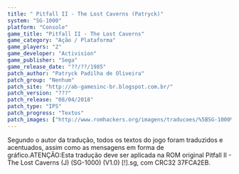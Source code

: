 ```yaml
---
title: " Pitfall II - The Lost Caverns (Patryck)"
system: "SG-1000"
platform: "Console"
game_title: "Pitfall II - The Lost Caverns"
game_category: "Ação / Plataforma"
game_players: "2"
game_developer: "Activision"
game_publisher: "Sega"
game_release_date: "??/??/1985"
patch_author: "Patryck Padilha de Oliveira"
patch_group: "Nenhum"
patch_site: "http://ab-gamesinc-br.blogspot.com.br/"
patch_version: "???"
patch_release: "08/04/2018"
patch_type: "IPS"
patch_progress: "Textos"
patch_images: ["http://www.romhackers.org/imagens/traducoes/%5BSG-1000%5D%20Pitfall%20II%20-%20The%20Lost%20Caverns%20-%20Patryck%20-%201.png","http://www.romhackers.org/imagens/traducoes/%5BSG-1000%5D%20Pitfall%20II%20-%20The%20Lost%20Caverns%20-%20Patryck%20-%202.png","http://www.romhackers.org/imagens/traducoes/%5BSG-1000%5D%20Pitfall%20II%20-%20The%20Lost%20Caverns%20-%20Patryck%20-%203.png"]
---
```

Segundo o autor da tradução, todos os textos do jogo foram traduzidos e acentuados, assim como as mensagens em forma de gráfico.ATENÇÃO:Esta tradução deve ser aplicada na ROM original Pitfall II - The Lost Caverns (J) (SG-1000) (V1.0) [!].sg, com CRC32 37FCA2EB.
